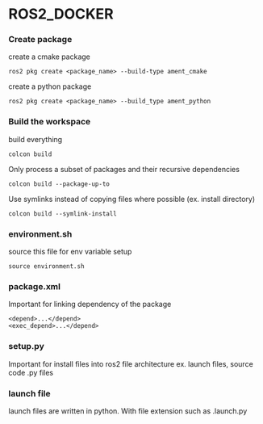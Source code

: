 # ROS2_DOCKER

### Create package
create a cmake package
```
ros2 pkg create <package_name> --build-type ament_cmake
```
create a python package
```
ros2 pkg create <package_name> --build_type ament_python
```
### Build the workspace
build everything
```
colcon build
```
Only process a subset of packages and their recursive dependencies
```
colcon build --package-up-to 
```
Use symlinks instead of copying files where possible (ex. install directory)
```
colcon build --symlink-install
```
### environment.sh
source this file for env variable setup
```
source environment.sh
```
### package.xml
Important for linking dependency of the package
```
<depend>...</depend>
<exec_depend>...</depend>
```
### setup.py
Important for install files into ros2 file architecture
ex. launch files, source code .py files

### launch file
launch files are written in python. With file extension such as .launch.py
